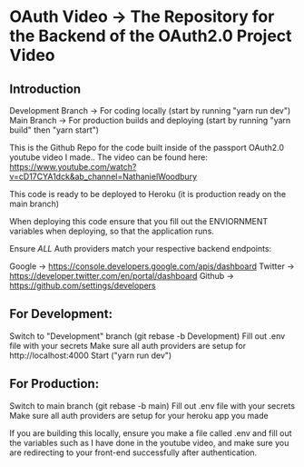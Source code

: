 # OAuth Video -> The Repository for the Backend of the OAuth2.0 Project Video

## Introduction

Development Branch -> For coding locally (start by running "yarn run dev")
Main Branch -> For production builds and deploying (start by running "yarn build" then "yarn start")

This is the Github Repo for the code built inside of the passport OAuth2.0 youtube video I made..
The video can be found here: https://www.youtube.com/watch?v=cD17CYA1dck&ab_channel=NathanielWoodbury

This code is ready to be deployed to Heroku (it is production ready on the main branch)

When deploying this code ensure that you fill out the ENVIORNMENT variables when deploying, so that the application runs.

Ensure *ALL* Auth providers match your respective backend endpoints:

Google -> https://console.developers.google.com/apis/dashboard
Twitter -> https://developer.twitter.com/en/portal/dashboard
Github -> https://github.com/settings/developers

## For Development:

Switch to "Development" branch (git rebase -b Development)
Fill out .env file with your secrets
Make sure all auth providers are setup for http://localhost:4000
Start ("yarn run dev")

## For Production:

Switch to main branch (git rebase -b main)
Fill out .env file with your secrets
Make sure all auth providers are setup for your heroku app you made

If you are building this locally, ensure you make a file called .env and fill out the variables such as I have done in the youtube video, and make sure 
you are redirecting to your front-end successfully after authentication.
